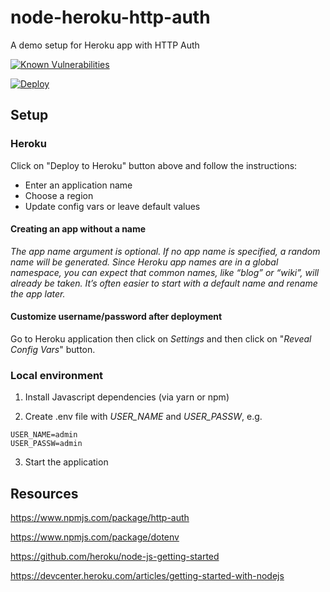 # node-heroku-http-auth
A demo setup for Heroku app with HTTP Auth

<a href="https://snyk.io/test/github/velizarn/node-heroku-http-auth?targetFile=package.json"><img src="https://snyk.io/test/github/velizarn/node-heroku-http-auth/badge.svg?targetFile=package.json" alt="Known Vulnerabilities" data-canonical-src="https://snyk.io/test/github/velizarn/node-heroku-http-auth?targetFile=package.json" style="max-width:100%;"></a>

[![Deploy](https://www.herokucdn.com/deploy/button.svg)](https://heroku.com/deploy)

## Setup

### Heroku

Click on "Deploy to Heroku" button above and follow the instructions:
* Enter an application name
* Choose a region
* Update config vars or leave default values

#### Creating an app without a name

*The app name argument is optional. If no app name is specified, a random name will be generated.
Since Heroku app names are in a global namespace, you can expect that common names, like “blog” or “wiki”, will already be taken. It’s often easier to start with a default name and rename the app later.*

#### Customize username/password after deployment

Go to Heroku application then click on *Settings* and then click on "*Reveal Config Vars*" button.

### Local environment

1) Install Javascript dependencies (via yarn or npm)

2) Create .env file with *USER_NAME* and *USER_PASSW*, e.g.
```
USER_NAME=admin
USER_PASSW=admin
```

3) Start the application

## Resources

https://www.npmjs.com/package/http-auth

https://www.npmjs.com/package/dotenv

https://github.com/heroku/node-js-getting-started

https://devcenter.heroku.com/articles/getting-started-with-nodejs
